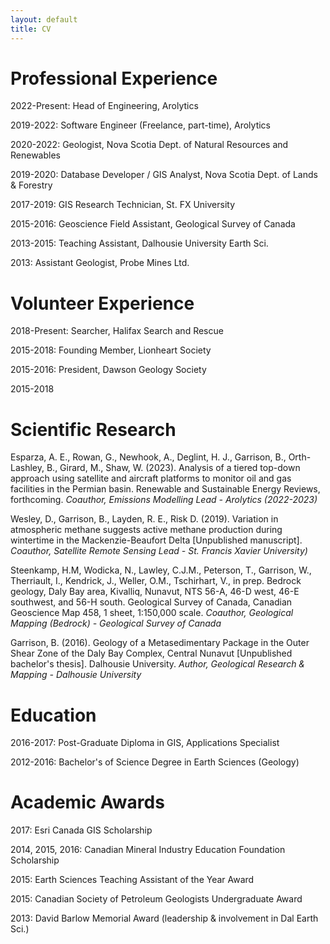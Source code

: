 ```yaml
---
layout: default
title: CV
---
```


# Professional Experience
2022-Present: Head of Engineering, Arolytics

2019-2022: Software Engineer (Freelance, part-time), Arolytics

2020-2022: Geologist, Nova Scotia Dept. of Natural Resources and Renewables

2019-2020: Database Developer / GIS Analyst, Nova Scotia Dept. of Lands & Forestry

2017-2019: GIS Research Technician, St. FX University

2015-2016: Geoscience Field Assistant, Geological Survey of Canada

2013-2015: Teaching Assistant, Dalhousie University Earth Sci.

2013: Assistant Geologist, Probe Mines Ltd.

# Volunteer Experience
2018-Present: Searcher, Halifax Search and Rescue

2015-2018: Founding Member, Lionheart Society

2015-2016: President, Dawson Geology Society

2015-2018

# Scientific Research
Esparza, A. E., Rowan, G., Newhook, A., Deglint, H. J., Garrison, B., Orth-Lashley, B., Girard, M., Shaw, W. (2023). Analysis of a tiered top-down approach using satellite and aircraft platforms to monitor oil and gas facilities in the Permian basin. Renewable and Sustainable Energy Reviews, forthcoming.
*Coauthor, Emissions Modelling Lead - Arolytics (2022-2023)*

Wesley, D., Garrison, B., Layden, R. E., Risk D. (2019). Variation in atmospheric methane suggests active methane production during wintertime in the Mackenzie-Beaufort Delta [Unpublished manuscript].
*Coauthor, Satellite Remote Sensing Lead - St. Francis Xavier University)*

Steenkamp, H.M, Wodicka, N., Lawley, C.J.M., Peterson, T., Garrison, W., Therriault, I., Kendrick, J., Weller, O.M., Tschirhart, V., in prep. Bedrock geology, Daly Bay area, Kivalliq, Nunavut, NTS 56-A, 46-D west, 46-E southwest, and 56-H south. Geological Survey of Canada, Canadian Geoscience Map 458, 1 sheet, 1:150,000 scale.
*Coauthor, Geological Mapping (Bedrock) - Geological Survey of Canada*

Garrison, B. (2016). Geology of a Metasedimentary Package in the Outer Shear Zone of the Daly Bay Complex, Central Nunavut [Unpublished bachelor's thesis]. Dalhousie University.
*Author, Geological Research & Mapping - Dalhousie University*

# Education
2016-2017: Post-Graduate Diploma in GIS, Applications Specialist

2012-2016: Bachelor's of Science Degree in Earth Sciences (Geology)

# Academic Awards
2017: Esri Canada GIS Scholarship

2014, 2015, 2016: Canadian Mineral Industry Education Foundation Scholarship

2015: Earth Sciences Teaching Assistant of the Year Award

2015: Canadian Society of Petroleum Geologists Undergraduate Award

2013: David Barlow Memorial Award (leadership & involvement in Dal Earth Sci.)
